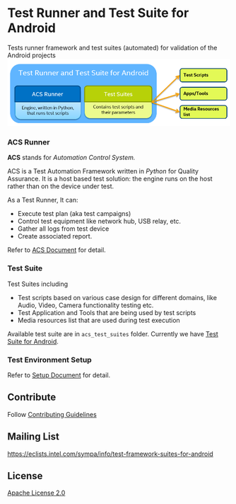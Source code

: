 # Test Runner and Test Suite for Android
Tests runner framework and test suites (automated) for validation of the Android projects 
![Overview](docs/img/overview.png)

### ACS Runner

**ACS** stands for *Automation Control System.*

ACS is a Test Automation Framework written in *Python* for Quality Assurance.
It is a host based test solution: the engine runs on the host rather than on the device under test.

As a Test Runner, It can:

* Execute test plan (aka test campaigns)
* Control test equipment like network hub, USB relay, etc.
* Gather all logs from test device
* Create associated report.

Refer to [ACS Document](docs/ACS.md) for detail.

### Test Suite

Test Suites including

* Test scripts based on various case design for different domains, like Audio, Video, Camera functionality testing etc.
* Test Application and Tools that are being used by test scripts
* Media resources list that are used during test execution

Available test suite are in `acs_test_suites` folder. Currently we have [Test Suite for Android](acs_test_suites/OTC/README.md).

### Test Environment Setup

Refer to [Setup Document](acs_setup_manager/README.md) for detail.

## Contribute
Follow [Contributing Guidelines](CONTRIBUTING.md)

## Mailing List
https://eclists.intel.com/sympa/info/test-framework-suites-for-android

## License
[Apache License 2.0](LICENSE)
